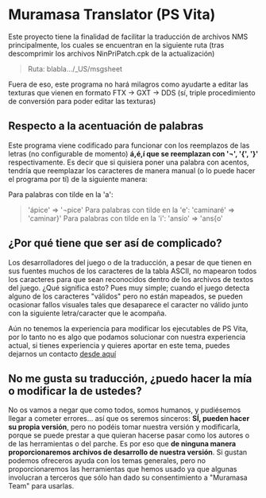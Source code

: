 # Muramasa Translator (PS Vita)

Este proyecto tiene la finalidad de facilitar la traducción de archivos NMS principalmente, los cuales se encuentran en la siguiente ruta (tras descomprimir los archivos NinPriPatch.cpk de la actualización)

> Ruta:  blabla.../_US/msgsheet

Fuera de eso, este programa no hará milagros como ayudarte a editar las texturas que vienen en formato FTX -> GXT -> DDS (sí, triple procedimiento de conversión para poder editar las texturas)

## Respecto a la acentuación de palabras

Este programa viene codificado para funcionar con los reemplazos de las letras (no configurable de momento) **á,é,í que se reemplazan con  '¬', '{', '}'** respectivamente.
Es decir que si quisiera poner una palabra con acentos, tendría que reemplazar los caracteres de manera manual (o lo puede hacer el programa por tí) de la siguiente manera:

Para palabras con tilde en la 'a':
>'ápice' => '¬pice'
Para palabras con tilde en la 'e': 
>'caminaré' => 'caminar}'
Para palabras con tilde en la 'i':
>'ansío' => 'ans{o'

## ¿Por qué tiene que ser así de complicado?

Los desarrolladores del juego o de la traducción, a pesar de que tienen en sus fuentes muchos de los caracteres de la tabla ASCII, no mapearon todos los caracteres para que sean reconocidos dentro de los archivos de textos del juego. ¿Qué significa esto? Pues muy simple; cuando el juego detecta alguno de los caracteres "válidos" pero no están mapeados, se pueden ocasionar fallos visuales tales que desaparece el caracter no válido junto con la siguiente letra/caracter que le acompaña.

Aún no tenemos la experiencia para modificar los ejecutables de PS Vita, por lo tanto no es algo que podamos solucionar con nuestra experiencia actual, si tienes experiencia y quieres aportar en este tema, puedes dejarnos un contacto [desde aquí](https://github.com/FluffyRaccon/MuramasaTranslator/discussions)

## No me gusta su traducción, ¿puedo hacer la mía o modificar la de ustedes?
No os vamos a negar que como todos, somos humanos, y pudiésemos llegar a cometer errores... así que os seremos sinceros: **SÍ, pueden hacer su propia versión**, pero no podéis tomar nuestra versión y modificarla, porque se puede prestar a que quieran hacerse pasar como los autores o de las herramientas o del parche. Es por eso que **de ninguna manera proporcionaremos archivos de desarrollo de nuestra versión**. Si gustan podemos ofreceros ayuda con los temas generales, pero no proporcionaremos las herramientas que hemos usado ya que algunas involucran a terceros que sólo han dado su consentimiento a "Muramasa Team" para usarlas. 
